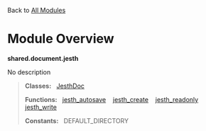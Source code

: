 Back to [All Modules](https://github.com/pyrustic/shared/blob/master/docs/modules/README.md#readme)

# Module Overview

**shared.document.jesth**
 
No description

> **Classes:** &nbsp; [JesthDoc](https://github.com/pyrustic/shared/blob/master/docs/modules/content/shared.document.jesth/content/classes/JesthDoc.md#class-jesthdoc)
>
> **Functions:** &nbsp; [jesth\_autosave](https://github.com/pyrustic/shared/blob/master/docs/modules/content/shared.document.jesth/content/functions.md#jesth_autosave) &nbsp;&nbsp; [jesth\_create](https://github.com/pyrustic/shared/blob/master/docs/modules/content/shared.document.jesth/content/functions.md#jesth_create) &nbsp;&nbsp; [jesth\_readonly](https://github.com/pyrustic/shared/blob/master/docs/modules/content/shared.document.jesth/content/functions.md#jesth_readonly) &nbsp;&nbsp; [jesth\_write](https://github.com/pyrustic/shared/blob/master/docs/modules/content/shared.document.jesth/content/functions.md#jesth_write)
>
> **Constants:** &nbsp; DEFAULT_DIRECTORY
